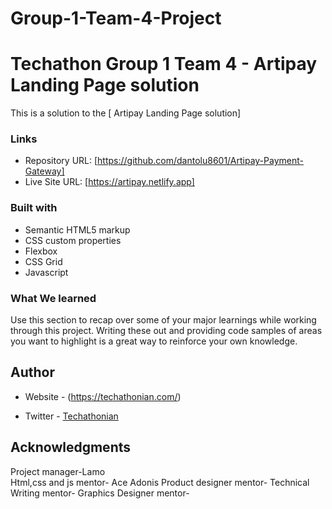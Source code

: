 # Group-1-Team-4-Project
# Techathon Group 1 Team 4 - Artipay Landing Page solution

This is a solution to the [ Artipay Landing Page solution]


### Links

-  Repository URL: [https://github.com/dantolu8601/Artipay-Payment-Gateway]
- Live Site URL: [https://artipay.netlify.app]


### Built with

- Semantic HTML5 markup
- CSS custom properties
- Flexbox
- CSS Grid
- Javascript


### What We learned

Use this section to recap over some of your major learnings while working through this project. Writing these out and providing code samples of areas you want to highlight is a great way to reinforce your own knowledge.



## Author

- Website - (https://techathonian.com/)

- Twitter - [Techathonian](https://www.twitter.com/Techathonian)



## Acknowledgments

Project manager-Lamo  
Html,css and js mentor- Ace Adonis
Product designer mentor-
Technical Writing mentor-
Graphics Designer mentor-